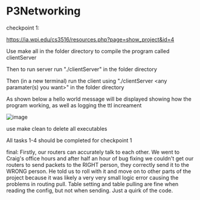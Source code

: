# P3Networking

checkpoint 1:

https://ia.wpi.edu/cs3516/resources.php?page=show_project&id=4

Use make all in the folder directory to compile the program called clientServer

Then to run server run "./clientServer" in the folder directory

Then (in a new terminal) run the client using "./clientServer <any paramater(s) you want>" in the folder directory

As shown below a hello world message will be displayed showing how the program working, as well as logging the ttl increament

![image](https://user-images.githubusercontent.com/73619173/145138669-75ccf52a-9498-4d6b-a459-e052eb2af354.png)

use make clean to delete all executables

All tasks 1-4 should be completed for checkpoint 1


final:
Firstly, our routers can accurately talk to each other. We went to Craig's office hours and after half an hour of bug fixing we couldn't get our routers to send packets to the RIGHT person, they correctly send it to the WRONG person. He told us to roll with it and move on to other parts of the project because it was likely a very very small logic error causing the problems in routing pull. Table setting and table pulling are fine when reading the config, but not when sending. Just a quirk of the code.
